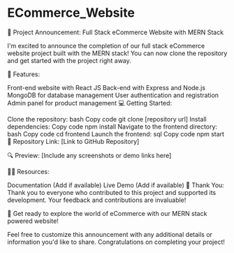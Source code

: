 ﻿# ECommerce_Website
🎉 Project Announcement: Full Stack eCommerce Website with MERN Stack

I'm excited to announce the completion of our full stack eCommerce website project built with the MERN stack! You can now clone the repository and get started with the project right away.

🚀 Features:

Front-end website with React JS
Back-end with Express and Node.js
MongoDB for database management
User authentication and registration
Admin panel for product management
💻 Getting Started:

Clone the repository:
bash
Copy code
git clone [repository url]
Install dependencies:
Copy code
npm install
Navigate to the frontend directory:
bash
Copy code
cd frontend
Launch the frontend:
sql
Copy code
npm start
📁 Repository Link: [Link to GitHub Repository]

🔍 Preview:
[Include any screenshots or demo links here]

👨‍💻 Resources:

Documentation (Add if available)
Live Demo (Add if available)
🙌 Thank You:
Thank you to everyone who contributed to this project and supported its development. Your feedback and contributions are invaluable!

🌟 Get ready to explore the world of eCommerce with our MERN stack powered website!

Feel free to customize this announcement with any additional details or information you'd like to share. Congratulations on completing your project!

